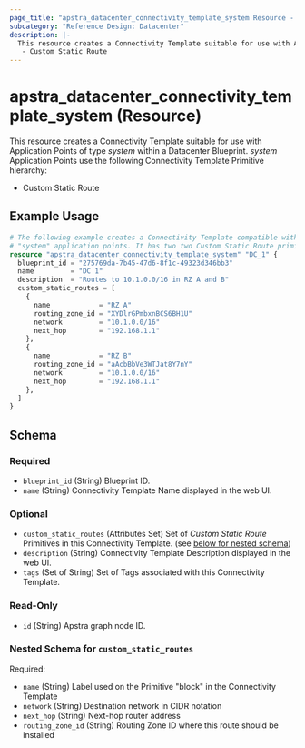 ```yaml
---
page_title: "apstra_datacenter_connectivity_template_system Resource - terraform-provider-apstra"
subcategory: "Reference Design: Datacenter"
description: |-
  This resource creates a Connectivity Template suitable for use with Application Points of type system within a Datacenter Blueprint. system Application Points use the following Connectivity Template Primitive hierarchy:
   - Custom Static Route
---
```


# apstra_datacenter_connectivity_template_system (Resource)

This resource creates a Connectivity Template suitable for use with Application Points of type *system* within a Datacenter Blueprint. *system* Application Points use the following Connectivity Template Primitive hierarchy:
 - Custom Static Route


## Example Usage

```terraform
# The following example creates a Connectivity Template compatible with
# "system" application points. It has two two Custom Static Route primitives.
resource "apstra_datacenter_connectivity_template_system" "DC_1" {
  blueprint_id = "275769da-7b45-47d6-8f1c-49323d346bb3"
  name         = "DC 1"
  description  = "Routes to 10.1.0.0/16 in RZ A and B"
  custom_static_routes = [
    {
      name            = "RZ A"
      routing_zone_id = "XYDlrGPmbxnBCS6BH1U"
      network         = "10.1.0.0/16"
      next_hop        = "192.168.1.1"
    },
    {
      name            = "RZ B"
      routing_zone_id = "aAcbBbVe3WTJat8Y7nY"
      network         = "10.1.0.0/16"
      next_hop        = "192.168.1.1"
    },
  ]
}
```

<!-- schema generated by tfplugindocs -->
## Schema

### Required

- `blueprint_id` (String) Blueprint ID.
- `name` (String) Connectivity Template Name displayed in the web UI.

### Optional

- `custom_static_routes` (Attributes Set) Set of *Custom Static Route* Primitives in this Connectivity Template. (see [below for nested schema](#nestedatt--custom_static_routes))
- `description` (String) Connectivity Template Description displayed in the web UI.
- `tags` (Set of String) Set of Tags associated with this Connectivity Template.

### Read-Only

- `id` (String) Apstra graph node ID.

<a id="nestedatt--custom_static_routes"></a>
### Nested Schema for `custom_static_routes`

Required:

- `name` (String) Label used on the Primitive "block" in the Connectivity Template
- `network` (String) Destination network in CIDR notation
- `next_hop` (String) Next-hop router address
- `routing_zone_id` (String) Routing Zone ID where this route should be installed



